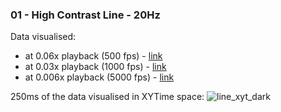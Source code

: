 ### 01 - High Contrast Line - 20Hz
Data visualised:
- at 0.06x playback (500 fps) - [link](https://www.youtube.com/watch?v=wIrkA8E9mU0)
- at 0.03x playback (1000 fps) - [link](https://www.youtube.com/watch?v=97ZCfkCUYow)
- at 0.006x playback (5000 fps) - [link](https://www.youtube.com/watch?v=g8umk0LYKbA)

250ms of the data visualised in XYTime space:
![line_xyt_dark](https://github.com/user-attachments/assets/f7e53d63-5c10-4d68-a89a-57f8fc02e76f)
